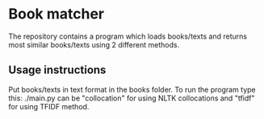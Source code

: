 # Book matcher

The repository contains a program which loads books/texts and returns most similar books/texts using 2 different methods.

## Usage instructions
Put books/texts in text format in the books folder. 
To run the program type this: 
    ./main.py <method>
<method> can be "collocation" for using NLTK collocations and "tfidf" for using TFIDF method. 
